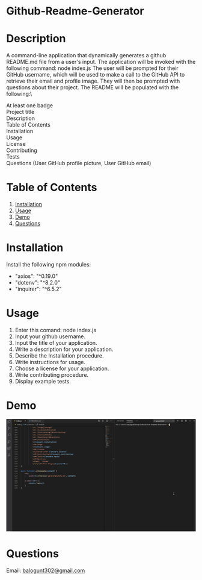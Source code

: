 # Github-Readme-Generator
# Description
A command-line application that dynamically generates a github README.md file from a user's input. The application will be invoked with the following command:
node index.js
The user will be prompted for their GitHub username, which will be used to make a call to the GitHub API to retrieve their email and profile image. They will then be prompted with questions about their project.
The README will be populated with the following:\

At least one badge\
Project title\
Description\
Table of Contents\
Installation\
Usage\
License\
Contributing\
Tests\
Questions (User GitHub profile picture, User GitHub email)

# Table of Contents
1. [Installation](#Installation)
2. [Usage](#Usage)
3. [Demo](#Demo)
4. [Questions](#Questions)



# Installation
Install the following npm modules:

- "axios": "^0.19.0"
- "dotenv": "^8.2.0"
- "inquirer": "^6.5.2"

# Usage
1. Enter this comand: node index.js
2. Input your github username.
3. Input the title of your application.
4. Write a description for your application.
5. Describe the Installation procedure.
6. Write instructions for usage.
7. Choose a license for your application.
8. Write contributing procedure.
9. Display example tests.

# Demo
![Demo](gif/readmegenerator.gif)

# Questions
Email: balogunt302@gmail.com